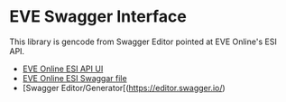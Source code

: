 # EVE Swagger Interface

This library is gencode from Swagger Editor pointed at EVE Online's ESI API.

- [EVE Online ESI API UI](https://esi.evetech.net/ui/)
- [EVE Online ESI Swaggar file](https://esi.evetech.net/_latest/swagger.json)
- [Swagger Editor/Generator[(https://editor.swagger.io/)
